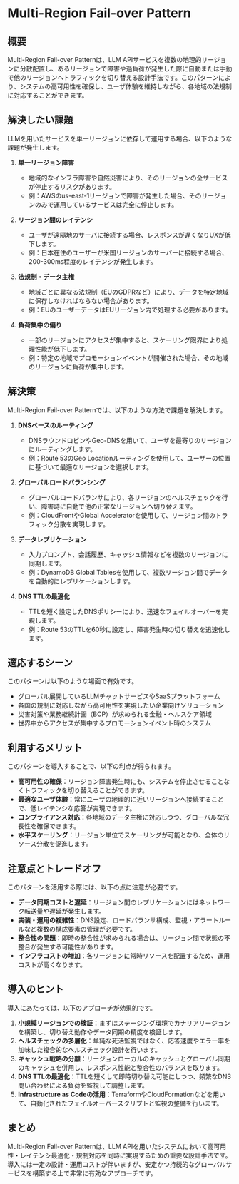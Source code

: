 # Multi-Region Fail-over Pattern

## 概要

Multi-Region Fail-over Patternは、LLM APIサービスを複数の地理的リージョンに分散配置し、あるリージョンで障害や過負荷が発生した際に自動または手動で他のリージョンへトラフィックを切り替える設計手法です。このパターンにより、システムの高可用性を確保し、ユーザ体験を維持しながら、各地域の法規制に対応することができます。

## 解決したい課題

LLMを用いたサービスを単一リージョンに依存して運用する場合、以下のような課題が発生します。

1. **単一リージョン障害**
   - 地域的なインフラ障害や自然災害により、そのリージョンの全サービスが停止するリスクがあります。
   - 例：AWSのus-east-1リージョンで障害が発生した場合、そのリージョンのみで運用しているサービスは完全に停止します。

2. **リージョン間のレイテンシ**
   - ユーザが遠隔地のサーバに接続する場合、レスポンスが遅くなりUXが低下します。
   - 例：日本在住のユーザーが米国リージョンのサーバーに接続する場合、200-300ms程度のレイテンシが発生します。

3. **法規制・データ主権**
   - 地域ごとに異なる法規制（EUのGDPRなど）により、データを特定地域に保存しなければならない場合があります。
   - 例：EUのユーザーデータはEUリージョン内で処理する必要があります。

4. **負荷集中の偏り**
   - 一部のリージョンにアクセスが集中すると、スケーリング限界により処理性能が低下します。
   - 例：特定の地域でプロモーションイベントが開催された場合、その地域のリージョンに負荷が集中します。

## 解決策

Multi-Region Fail-over Patternでは、以下のような方法で課題を解決します。

1. **DNSベースのルーティング**
   - DNSラウンドロビンやGeo-DNSを用いて、ユーザを最寄りのリージョンにルーティングします。
   - 例：Route 53のGeo Locationルーティングを使用して、ユーザーの位置に基づいて最適なリージョンを選択します。

2. **グローバルロードバランシング**
   - グローバルロードバランサにより、各リージョンのヘルスチェックを行い、障害時に自動で他の正常なリージョンへ切り替えます。
   - 例：CloudFrontやGlobal Acceleratorを使用して、リージョン間のトラフィック分散を実現します。

3. **データレプリケーション**
   - 入力プロンプト、会話履歴、キャッシュ情報などを複数のリージョンに同期します。
   - 例：DynamoDB Global Tablesを使用して、複数リージョン間でデータを自動的にレプリケーションします。

4. **DNS TTLの最適化**
   - TTLを短く設定したDNSポリシーにより、迅速なフェイルオーバーを実現します。
   - 例：Route 53のTTLを60秒に設定し、障害発生時の切り替えを迅速化します。

## 適応するシーン

このパターンは以下のような場面で有効です。

- グローバル展開しているLLMチャットサービスやSaaSプラットフォーム
- 各国の規制に対応しながら高可用性を実現したい企業向けソリューション
- 災害対策や業務継続計画（BCP）が求められる金融・ヘルスケア領域
- 世界中からアクセスが集中するプロモーションイベント時のシステム

## 利用するメリット

このパターンを導入することで、以下の利点が得られます。

- **高可用性の確保**：リージョン障害発生時にも、システムを停止させることなくトラフィックを切り替えることができます。
- **最適なユーザ体験**：常にユーザの地理的に近いリージョンへ接続することで、低レイテンシな応答が実現できます。
- **コンプライアンス対応**：各地域のデータ主権に対応しつつ、グローバルな冗長性を確保できます。
- **水平スケーリング**：リージョン単位でスケーリングが可能となり、全体のリソース分散を促進します。

## 注意点とトレードオフ

このパターンを活用する際には、以下の点に注意が必要です。

- **データ同期コストと遅延**：リージョン間のレプリケーションにはネットワーク転送量や遅延が発生します。
- **実装・運用の複雑性**：DNS設定、ロードバランサ構成、監視・アラートルールなど複数の構成要素の管理が必要です。
- **整合性の問題**：即時の整合性が求められる場合は、リージョン間で状態の不整合が発生する可能性があります。
- **インフラコストの増加**：各リージョンに常時リソースを配置するため、運用コストが高くなります。

## 導入のヒント

導入にあたっては、以下のアプローチが効果的です。

1. **小規模リージョンでの検証**：まずはステージング環境でカナリアリージョンを構築し、切り替え動作やデータ同期の精度を検証します。
2. **ヘルスチェックの多層化**：単純な死活監視ではなく、応答速度やエラー率を加味した複合的なヘルスチェック設計を行います。
3. **キャッシュ戦略の分離**：リージョンローカルのキャッシュとグローバル同期のキャッシュを併用し、レスポンス性能と整合性のバランスを取ります。
4. **DNS TTLの最適化**：TTLを短くして即時切り替え可能にしつつ、頻繁なDNS問い合わせによる負荷を監視して調整します。
5. **Infrastructure as Codeの活用**：TerraformやCloudFormationなどを用いて、自動化されたフェイルオーバースクリプトと監視の整備を行います。

## まとめ

Multi-Region Fail-over Patternは、LLM APIを用いたシステムにおいて高可用性・レイテンシ最適化・規制対応を同時に実現するための重要な設計手法です。導入には一定の設計・運用コストが伴いますが、安定かつ持続的なグローバルサービスを構築する上で非常に有効なアプローチです。
